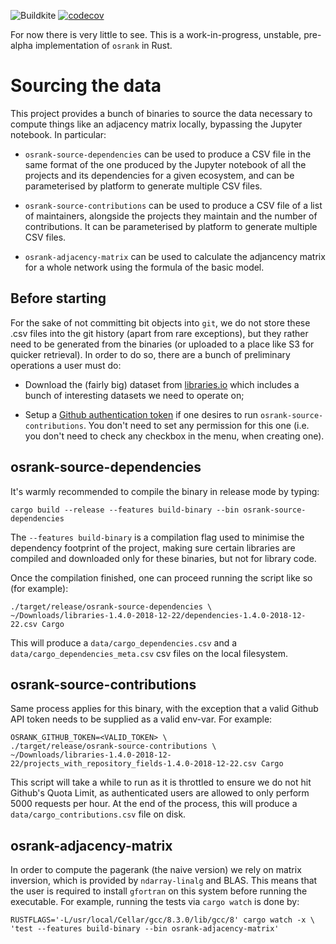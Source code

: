 
![Buildkite](https://badge.buildkite.com/0342a83f273c9ff90762c676def36d4f987f62483d7ae1b333.svg)
[![codecov](https://codecov.io/gh/oscoin/osrank-rs/branch/master/graph/badge.svg)](https://codecov.io/gh/oscoin/osrank-rs)

For now there is very little to see. This is a work-in-progress, unstable,
pre-alpha implementation of `osrank` in Rust.

# Sourcing the data

This project provides a bunch of binaries to source the data necessary to
compute things like an adjacency matrix locally, bypassing the Jupyter notebook.
In particular:

* `osrank-source-dependencies` can be used to produce a CSV file in the same
  format of the one produced by the Jupyter notebook of all the projects and
  its dependencies for a given ecosystem, and can be parameterised by platform
  to generate multiple CSV files.

* `osrank-source-contributions` can be used to produce a CSV file of a list of
  maintainers, alongside the projects they maintain and the number of
  contributions. It can be parameterised by platform to generate multiple CSV
  files.

* `osrank-adjacency-matrix` can be used to calculate the adjancency matrix
  for a whole network using the formula of the basic model.

## Before starting

For the sake of not committing bit objects into `git`, we do not store these
.csv files into the git history (apart from rare exceptions), but they rather
need to be generated from the binaries (or uploaded to a place like S3 for
quicker retrieval). In order to do so, there are a bunch of preliminary
operations a user must do:

* Download the (fairly big) dataset from [libraries.io](https://zenodo.org/record/2536573#.XR7_7ZMzZTY) which includes a
  bunch of interesting datasets we need to operate on;

* Setup a [Github authentication token](https://help.github.com/en/articles/creating-a-personal-access-token-for-the-command-line) if one desires to run
  `osrank-source-contributions`. You don't need to set any permission for this one
  (i.e. you don't need to check any checkbox in the menu, when creating one).

## osrank-source-dependencies

It's warmly recommended to compile the binary in release mode by typing:

```
cargo build --release --features build-binary --bin osrank-source-dependencies
```

The `--features build-binary` is a compilation flag used to minimise the dependency
footprint of the project, making sure certain libraries are compiled and
downloaded only for these binaries, but not for library code.

Once the compilation finished, one can proceed running the script like so
(for example):

```
./target/release/osrank-source-dependencies \
~/Downloads/libraries-1.4.0-2018-12-22/dependencies-1.4.0-2018-12-22.csv Cargo
```

This will produce a `data/cargo_dependencies.csv` and a `data/cargo_dependencies_meta.csv`
csv files on the local filesystem.

## osrank-source-contributions

Same process applies for this binary, with the exception that a valid Github
API token needs to be supplied as a valid env-var. For example:

```
OSRANK_GITHUB_TOKEN=<VALID_TOKEN> \
./target/release/osrank-source-contributions \
~/Downloads/libraries-1.4.0-2018-12-22/projects_with_repository_fields-1.4.0-2018-12-22.csv Cargo
```

This script will take a while to run as it is throttled to ensure we do not
hit Github's Quota Limit, as authenticated users are allowed to only perform
5000 requests per hour. At the end of the process, this will produce a 
`data/cargo_contributions.csv` file on disk.

## osrank-adjacency-matrix

In order to compute the pagerank (the naive version) we rely on matrix inversion,
which is provided by `ndarray-linalg` and BLAS. This means that the user is 
required to install `gfortran` on this system before running the executable.
For example, running the tests via `cargo watch` is done by:

```
RUSTFLAGS='-L/usr/local/Cellar/gcc/8.3.0/lib/gcc/8' cargo watch -x \
'test --features build-binary --bin osrank-adjacency-matrix'
```
